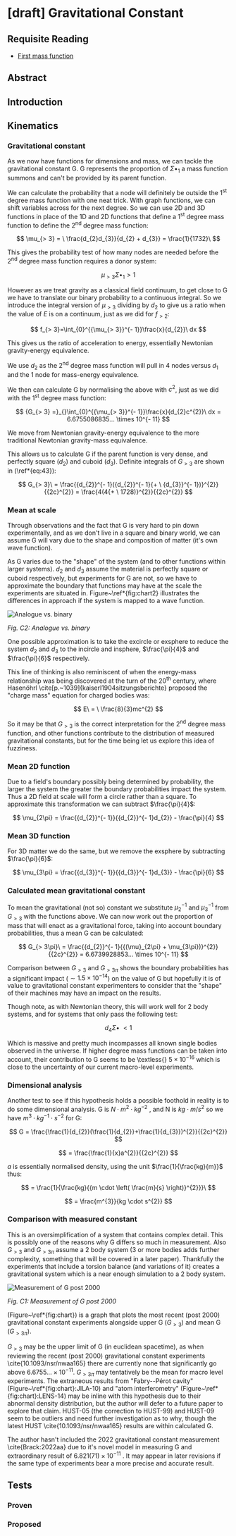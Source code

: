<script type="text/javascript" id="MathJax-script" async
  src="https://cdn.jsdelivr.net/npm/mathjax@3/es5/tex-mml-chtml.js">
</script>

# [draft] Gravitational Constant

## Requisite Reading

- [First mass function](~/first-mass-function)

## Abstract


## Introduction


## Kinematics

### Gravitational constant

As we now have functions for dimensions and mass, we can tackle the
gravitational constant G. G represents the proportion of
$\Sigma \bullet_{1}$ a mass function summons and can't be provided by its
parent function.

We can calculate the probability that a node will definitely be outside
the 1<sup>st</sup> degree mass function with one neat trick. With
graph functions, we can shift variables across for the next degree. So
we can use 2D and 3D functions in place of the 1D and 2D functions that
define a 1<sup>st</sup> degree mass function to define the
2<sup>nd</sup> degree mass function:

$$
  \mu_{> 3} = \ \frac{d_{2}d_{3}}{d_{2} + d_{3}} = \frac{1}{1732}\ 
$$

This gives the probability test of how many nodes are needed before the
2<sup>nd</sup> degree mass function requires a donor system:

$$
  \mu_{> 3}\Sigma \bullet_{1} > 1
$$

However as we treat gravity as a classical field continuum, to get close
to G we have to translate our binary probability to a continuous
integral. So we introduce the integral version of $\mu_{> 3}$ dividing
by $d_{2}$ to give us a ratio when the value of $E$ is on a continuum, just as we
did for $f_{> 2}$:

$$
  f_{> 3}=\int_{0}^{{\mu_{> 3}}^{- 1}}\frac{x}{d_{2}}\ dx
$$

This gives us the ratio of acceleration to energy, essentially Newtonian
gravity-energy equivalence.

We use $d_{2}$ as the 2<sup>nd</sup> degree mass function will 
pull in 4 nodes versus $d_{1}$ and the 1 node for mass-energy equivalence.

We then can calculate G by normalising the above with $c^{2}$, just as
we did with the 1<sup>st</sup> degree mass function:

$$
  {G_{> 3} =}_{}\int_{0}^{{\mu_{> 3}}^{- 1}}\frac{x}{d_{2}c^{2}}\ dx = 6.6755086835... \times 10^{- 11} 
$$

We move from Newtonian gravity-energy equivalence to the more
traditional Newtonian gravity-mass equivalence.

This allows us to calculate G if the parent function is very dense, and
perfectly square ($d_{2}$) and cuboid ($d_{3}$). Definite integrals
of $G_{> 3}$ are shown in (\ref*{eq:43}):

$$
  G_{> 3}\  = \frac{{d_{2}}^{- 1}({d_{2}}^{- 1}{+ \ {d_{3}}^{- 1})}^{2}}{{2c}^{2}}  = \frac{4(4{+ \ 1728)}^{2}}{{2c}^{2}}
$$

### Mean at scale

Through observations and the fact that G is very hard to pin down
experimentally, and as we don't live in a square and binary world, we
can assume G will vary due to the shape and composition of matter (it's own wave function).

As G varies due to the "shape" of the system (and to other functions
within larger systems). $d_{2}$ and $d_{3}$ assume the material is
perfectly square or cuboid respectively,
but experiments for G are not, so we have to approximate the boundary
that functions may have at the scale the experiments are situated in. 
Figure~\ref*{fig:chart2} illustrates the differences in approach if 
the system is mapped to a wave function.

<a name="chart2">![Analogue vs. binary](./figures/chart2.svg)</a>

*Fig. C2: Analogue vs. binary*

One possible approximation is to take the excircle or exsphere to reduce
the system $d_{2}$ and $d_{3}$ to the incircle and insphere,
$\frac{\pi}{4}$ and $\frac{\pi}{6}$ respectively.

This line of thinking is also reminiscent of when the energy-mass
relationship was being discovered at the turn of the
20<sup>th</sup> century, where Hasenöhrl \cite[p.~1039]{kaiserl1904sitzungsberichte} 
proposed the "charge mass" equation for charged bodies was:

$$
  E\  = \ \frac{8}{3}mc^{2}
$$

So it may be that $G_{> 3}$ is the correct interpretation for the
2<sup>nd</sup> degree mass function, and other functions
contribute to the distribution of measured gravitational constants, but
for the time being let us explore this idea of fuzziness.

### Mean 2D function

Due to a field's boundary possibly being determined by probability, the
larger the system the greater the boundary probabilities impact the
system. Thus a 2D field at scale will form a circle rather than a
square. To approximate this transformation we can subtract
$\frac{\pi}{4}$:

$$
  \mu_{2\pi} = \frac{{d_{2}}^{- 1}}{{d_{2}}^{- 1}d_{2}} - \frac{\pi}{4}
$$

### Mean 3D function

For 3D matter we do the same, but we remove the exsphere by subtracting
$\frac{\pi}{6}$:

$$
  \mu_{3\pi} = \frac{{d_{3}}^{- 1}}{{d_{3}}^{- 1}d_{3}} - \frac{\pi}{6}
$$

### Calculated mean gravitational constant

To mean the gravitational (not so) constant we substitute
${\mu_{2}}^{- 1}$ and ${\mu_{3}}^{- 1}$ from $G_{> 3}$ with the
functions above. We can now work out the proportion of mass that will
enact as a gravitational force, taking into account boundary
probabilities, thus a mean G can be calculated:

$$
  G_{> 3\pi}\  = \frac{{d_{2}}^{- 1}{{(\mu}_{2\pi} + \mu_{3\pi})}^{2}}{{2c}^{2}} = 6.6739928853... \times 10^{- 11}
$$

Comparison between $G_{> 3}$ and $G_{> 3\pi}$ shows the boundary
probabilities has a significant impact ($\sim 1.5 \times 10^{- 14}$)
on the value of G but hopefully it is of value to gravitational constant
experimenters to consider that the "shape" of their machines may have
an impact on the results.

Though note, as with Newtonian theory, this will work well for 2 body
systems, and for systems that only pass the following test:

$$
  d_{4}\Sigma \bullet\  < 1
$$

Which is massive and pretty much incompasses all known single bodies
observed in the universe. If higher degree mass functions can be taken
into account, their contribution to G seems to be \textless{}
$5 \times 10^{- 16}$ which is close to the uncertainty of our current
macro-level experiments.

### Dimensional analysis

Another test to see if this hypothesis holds a possible foothold in reality
is to do some dimensional analysis. G is $N\cdot m^{2}\cdot kg^{-2}$ ,
and N is $kg\cdot m/s^2$ so we have
$m^{3}\cdot kg^{-1}\cdot s^{-2}$ for G:

$$
  G = \frac{\frac{1}{d_{2}}(\frac{1}{d_{2}}+\frac{1}{d_{3}})^{2}}{{2c}^{2}}
$$

$$
  = \frac{\frac{1}{x}a^{2}}{{2c}^{2}}
$$

$a$ is essentially normalised density, using the unit
$\frac{1}{\frac{kg}{m}}$ thus:

$$
  = \frac{1}{\frac{kg}{{m \cdot \left( \frac{m}{s} \right)}^{2}}}\ 
$$

$$
  = \frac{m^{3}}{kg \cdot s^{2}}
$$

### Comparison with measured constant

This is an oversimplification of a system that contains complex detail.
This is possibly one of the reasons why G differs so much in
measurement. Also $G_{> 3}$ and $G_{> 3\pi}$ assume a 2 body system
(3 or more bodies adds further complexity, something that will be
covered in a later paper). Thankfully the experiments that include a
torsion balance (and variations of it) creates a gravitational system
which is a near enough simulation to a 2 body system.

<a name="chart">![Measurement of G post 2000](./figures/chart.svg)</a>

*Fig. C1: Measurement of G post 2000*

(Figure~\ref*{fig:chart}) is a graph that plots the most recent (post 2000) gravitational
constant experiments alongside upper G ($G_{> 3}$) and mean G
($G_{> 3\pi}$).

$G_{> 3}$ may be the upper limit of G (in euclidean spacetime), as
when reviewing the recent (post 2000) gravitational constant experiments
\cite{10.1093/nsr/nwaa165} there are currently none that significantly go above
$6.6755... \times 10^{- 11}$. $G_{> 3\pi}$ may tentatively be the
mean for macro level experiments. The
extraneous results from "Fabry--Pérot cavity" (Figure~\ref*{fig:chart}:JILA-10) 
and "atom interferometry" (Figure~\ref*{fig:chart}:LENS-14) may be 
inline with this hypothesis due to their abnormal density distribution, but the author will defer to
a future paper to explore that claim. HUST-05 (the correction to
HUST-99) and HUST-09 seem to be outliers and need further investigation
as to why, though the latest HUST \cite{10.1093/nsr/nwaa165} results are within
calculated G.

The author hasn't included the 2022 gravitational constant measurement
\cite{Brack:2022aa} due to it's novel model in measuring G and extraordinary
result of $6.821(71) \times 10^{- 11}$ . It may appear in later
revisions if the same type of experiments bear a more precise and
accurate result.


## Tests


### Proven


### Proposed